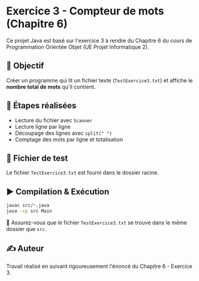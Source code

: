 # Exercice 3 - Compteur de mots (Chapitre 6)

Ce projet Java est basé sur l'exercice 3 à rendre du Chapitre 6 du cours de Programmation Orientée Objet (UE Projet Informatique 2).

## 🎯 Objectif
Créer un programme qui lit un fichier texte (`TestExercice3.txt`) et affiche le **nombre total de mots** qu'il contient.

## 📌 Étapes réalisées
- Lecture du fichier avec `Scanner`
- Lecture ligne par ligne
- Découpage des lignes avec `split(" ")`
- Comptage des mots par ligne et totalisation

## 🧪 Fichier de test
Le fichier `TestExercice3.txt` est fourni dans le dossier racine.

## ▶️ Compilation & Exécution
```bash
javac src/*.java
java -cp src Main
```

📌 Assurez-vous que le fichier `TestExercice3.txt` se trouve dans le même dossier que `src`.

## ✍️ Auteur
Travail réalisé en suivant rigoureusement l'énoncé du Chapitre 6 - Exercice 3.
